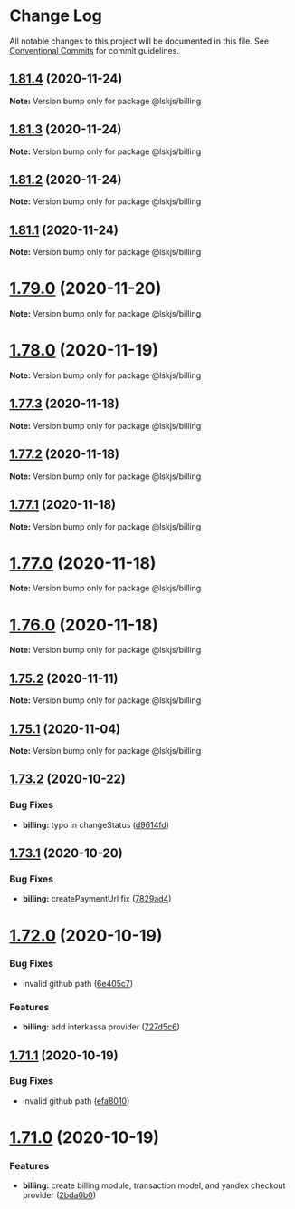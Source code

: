 # Change Log

All notable changes to this project will be documented in this file.
See [Conventional Commits](https://conventionalcommits.org) for commit guidelines.

## [1.81.4](https://github.com/lskjs/lskjs/tree/master/packages/billing/compare/v1.81.3...v1.81.4) (2020-11-24)

**Note:** Version bump only for package @lskjs/billing





## [1.81.3](https://github.com/lskjs/lskjs/tree/master/packages/billing/compare/v1.81.2...v1.81.3) (2020-11-24)

**Note:** Version bump only for package @lskjs/billing





## [1.81.2](https://github.com/lskjs/lskjs/tree/master/packages/billing/compare/v1.81.1...v1.81.2) (2020-11-24)

**Note:** Version bump only for package @lskjs/billing





## [1.81.1](https://github.com/lskjs/lskjs/tree/master/packages/billing/compare/v1.81.0...v1.81.1) (2020-11-24)

**Note:** Version bump only for package @lskjs/billing





# [1.79.0](https://github.com/lskjs/lskjs/tree/master/packages/billing/compare/v1.78.0...v1.79.0) (2020-11-20)

**Note:** Version bump only for package @lskjs/billing





# [1.78.0](https://github.com/lskjs/lskjs/tree/master/packages/billing/compare/v1.77.3...v1.78.0) (2020-11-19)

**Note:** Version bump only for package @lskjs/billing





## [1.77.3](https://github.com/lskjs/lskjs/tree/master/packages/billing/compare/v1.77.2...v1.77.3) (2020-11-18)

**Note:** Version bump only for package @lskjs/billing





## [1.77.2](https://github.com/lskjs/lskjs/tree/master/packages/billing/compare/v1.77.1...v1.77.2) (2020-11-18)

**Note:** Version bump only for package @lskjs/billing





## [1.77.1](https://github.com/lskjs/lskjs/tree/master/packages/billing/compare/v1.77.0...v1.77.1) (2020-11-18)

**Note:** Version bump only for package @lskjs/billing





# [1.77.0](https://github.com/lskjs/lskjs/tree/master/packages/billing/compare/v1.76.0...v1.77.0) (2020-11-18)

**Note:** Version bump only for package @lskjs/billing





# [1.76.0](https://github.com/lskjs/lskjs/tree/master/packages/billing/compare/v1.75.2...v1.76.0) (2020-11-18)

**Note:** Version bump only for package @lskjs/billing





## [1.75.2](https://github.com/lskjs/lskjs/tree/master/packages/billing/compare/v1.75.1...v1.75.2) (2020-11-11)

**Note:** Version bump only for package @lskjs/billing





## [1.75.1](https://github.com/lskjs/lskjs/tree/master/packages/billing/compare/v1.75.0...v1.75.1) (2020-11-04)

**Note:** Version bump only for package @lskjs/billing





## [1.73.2](https://github.com/lskjs/lskjs/tree/master/packages/billing/compare/v1.73.1...v1.73.2) (2020-10-22)


### Bug Fixes

* **billing:** typo in changeStatus ([d9614fd](https://github.com/lskjs/lskjs/tree/master/packages/billing/commit/d9614fd35122822a79319bc7e794c063ce592b43))





## [1.73.1](https://github.com/lskjs/lskjs/tree/master/packages/billing/compare/v1.73.0...v1.73.1) (2020-10-20)


### Bug Fixes

* **billing:** createPaymentUrl fix ([7829ad4](https://github.com/lskjs/lskjs/tree/master/packages/billing/commit/7829ad4601d873bacaf1b698d4dd24c028c95aa1))





# [1.72.0](https://github.com/lskjs/lskjs/tree/master/packages/billing/compare/v1.71.0...v1.72.0) (2020-10-19)


### Bug Fixes

* invalid github path ([6e405c7](https://github.com/lskjs/lskjs/tree/master/packages/billing/commit/6e405c755c76a505833da05689fc0c5ee2fc992b))


### Features

* **billing:** add interkassa provider ([727d5c6](https://github.com/lskjs/lskjs/tree/master/packages/billing/commit/727d5c6108d7c04fa6f953060c597a50cfb38a39))





## [1.71.1](https://github.com/lskjs/lskjs/tree/master/packages/billing/compare/v1.71.0...v1.71.1) (2020-10-19)


### Bug Fixes

* invalid github path ([efa8010](https://github.com/lskjs/lskjs/tree/master/packages/billing/commit/efa8010295215e98eb3eae8bdc3ec3f08c31ac11))





# [1.71.0](https://github.com/lskjs/lskjs/tree/master/packages/billing/compare/v1.70.0...v1.71.0) (2020-10-19)


### Features

* **billing:** create billing module, transaction model, and yandex checkout provider ([2bda0b0](https://github.com/lskjs/lskjs/tree/master/packages/billing/commit/2bda0b04e4c1bd52d19ccc75ef0e5604a9bb46f0))
